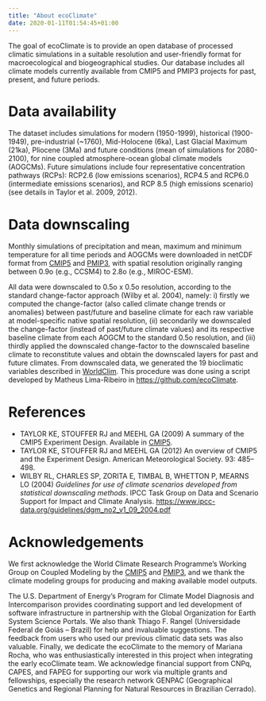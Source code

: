 ```yaml
---
title: "About ecoClimate"
date: 2020-01-11T01:54:45+01:00
---
```


The goal of ecoClimate is to provide an open database of processed climatic
simulations in a suitable resolution and user-friendly format for macroecological
and biogeographical studies. Our database includes all climate models currently
available from CMIP5 and PMIP3 projects for past, present, and future periods.

# Data availability

The dataset includes simulations for modern (1950-1999), historical (1900-1949), pre-industrial
(~1760), Mid-Holocene (6ka), Last Glacial Maximum (21ka), Pliocene (3Ma) and future conditions
(mean of simulations for 2080-2100), for nine coupled atmosphere-ocean global climate
models (AOGCMs). Future simulations include four representative concentration pathways
(RCPs): RCP2.6 (low emissions scenarios), RCP4.5 and RCP6.0 (intermediate emissions scenarios),
and RCP 8.5 (high emissions scenario) (see details in Taylor et al. 2009, 2012).

# Data downscaling

Monthly simulations of precipitation and mean, maximum and minimum temperature for all
time periods and AOGCMs were downloaded in netCDF format from [CMIP5](http://cmip-pcmdi.llnl.gov/cmip5/)
and [PMIP3](https://pmip3.lsce.ipsl.fr/), with spatial resolution originally ranging between 0.9o
(e.g., CCSM4) to 2.8o (e.g., MIROC-ESM).

All data were downscaled to 0.5o x 0.5o resolution, according to the standard change-factor
approach (Wilby et al. 2004), namely: i) firstly we computed the change-factor (also called
climate change trends or anomalies) between past/future and baseline climate for each raw variable
at model-specific native spatial resolution, (ii) secondarily we downscaled the change-factor
(instead of past/future climate values) and its respective baseline climate from each AOGCM to
the standard 0.5o resolution, and (iii) thirdly applied the downscaled change-factor to the
downscaled baseline climate to reconstitute values and obtain the downscaled layers for past
and future climates. From downscaled data, we generated the 19 bioclimatic variables described
in [WorldClim](http://www.worldclim.org/). This procedure was done using a script developed by
Matheus Lima-Ribeiro in https://github.com/ecoClimate.

# References

- TAYLOR KE, STOUFFER RJ and MEEHL GA (2009) A summary of the CMIP5 Experiment Design. Available
  in [CMIP5](http://cmip-pcmdi.llnl.gov/cmip5/).
- TAYLOR KE, STOUFFER RJ and MEEHL GA (2012) An overview of CMIP5 and the Experiment Design.
  American Meteorological Society. 93: 485–498.
- WILBY RL, CHARLES SP, ZORITA E, TIMBAL B, WHETTON P, MEARNS LO (2004) *Guidelines for use of
  climate scenarios developed from statistical downscaling methods*. IPCC Task Group on Data and
  Scenario Support for Impact and Climate Analysis. https://www.ipcc-data.org/guidelines/dgm_no2_v1_09_2004.pdf


# Acknowledgements

We first acknowledge the World Climate Research Programme’s Working Group on Coupled Modeling by the
[CMIP5](http://cmip-pcmdi.llnl.gov/cmip5/) and [PMIP3](https://pmip3.lsce.ipsl.fr/), and we thank the
climate modeling groups for producing and making available model outputs.

The U.S. Department of Energy’s Program for Climate Model Diagnosis and Intercomparison provides coordinating
support and led development of software infrastructure in partnership with the Global Organization for Earth
System Science Portals. We also thank Thiago F. Rangel (Universidade Federal de Goiás – Brazil) for help and
invaluable suggestions. The feedback from users who used our previous climatic data sets was also valuable.
Finally, we dedicate the ecoClimate to the memory of Mariana Rocha, who was enthusiastically interested in
this project when integrating the early ecoClimate team. We acknowledge financial support from CNPq, CAPES,
and FAPEG for supporting our work via multiple grants and fellowships, especially the research network
GENPAC (Geographical Genetics and Regional Planning for Natural Resources in Brazilian Cerrado).
